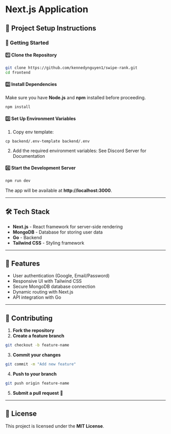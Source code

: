 # Next.js Application

## 📌 Project Setup Instructions

### 🚀 Getting Started

#### 1️⃣ **Clone the Repository**

```bash
git clone https://github.com/kennedynguyen1/swipe-rank.git
cd frontend
```

#### 2️⃣ **Install Dependencies**

Make sure you have **Node.js** and **npm** installed before proceeding.

```bash
npm install
```

#### 3️⃣ **Set Up Environment Variables**

1. Copy env template:

```
cp backend/.env-template backend/.env
```

2. Add the required environment variables: See Discord Server for Documentation

#### 4️⃣ **Start the Development Server**

```bash
npm run dev
```

The app will be available at **http://localhost:3000**.

---

## 🛠 Tech Stack

- **Next.js** - React framework for server-side rendering
- **MongoDB** - Database for storing user data
- **Go** - Backend
- **Tailwind CSS** - Styling framework

---

## 🎯 Features

- User authentication (Google, Email/Password)
- Responsive UI with Tailwind CSS
- Secure MongoDB database connection
- Dynamic routing with Next.js
- API integration with Go

---

## 📢 Contributing

1. **Fork the repository**
2. **Create a feature branch**

```bash
git checkout -b feature-name
```

3. **Commit your changes**

```bash
git commit -m "Add new feature"
```

4. **Push to your branch**

```bash
git push origin feature-name
```

5. **Submit a pull request** 🚀

---

## 📄 License

This project is licensed under the **MIT License**.
